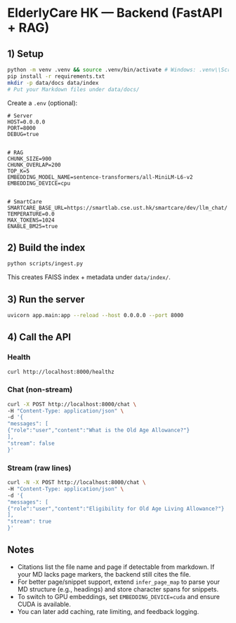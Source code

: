 # ElderlyCare HK — Backend (FastAPI + RAG)


## 1) Setup
```bash
python -m venv .venv && source .venv/bin/activate # Windows: .venv\\Scripts\\activate
pip install -r requirements.txt
mkdir -p data/docs data/index
# Put your Markdown files under data/docs/
```


Create a `.env` (optional):
```
# Server
HOST=0.0.0.0
PORT=8000
DEBUG=true


# RAG
CHUNK_SIZE=900
CHUNK_OVERLAP=200
TOP_K=5
EMBEDDING_MODEL_NAME=sentence-transformers/all-MiniLM-L6-v2
EMBEDDING_DEVICE=cpu


# SmartCare
SMARTCARE_BASE_URL=https://smartlab.cse.ust.hk/smartcare/dev/llm_chat/
TEMPERATURE=0.0
MAX_TOKENS=1024
ENABLE_BM25=true
```


## 2) Build the index
```bash
python scripts/ingest.py
```
This creates FAISS index + metadata under `data/index/`.


## 3) Run the server
```bash
uvicorn app.main:app --reload --host 0.0.0.0 --port 8000
```


## 4) Call the API
### Health
```bash
curl http://localhost:8000/healthz
```


### Chat (non-stream)
```bash
curl -X POST http://localhost:8000/chat \
-H "Content-Type: application/json" \
-d '{
"messages": [
{"role":"user","content":"What is the Old Age Allowance?"}
],
"stream": false
}'
```


### Stream (raw lines)
```bash
curl -N -X POST http://localhost:8000/chat \
-H "Content-Type: application/json" \
-d '{
"messages": [
{"role":"user","content":"Eligibility for Old Age Living Allowance?"}
],
"stream": true
}'
```


## Notes
- Citations list the file name and page if detectable from markdown. If your MD lacks page markers, the backend still cites the file.
- For better page/snippet support, extend `infer_page_map` to parse your MD structure (e.g., headings) and store character spans for snippets.
- To switch to GPU embeddings, set `EMBEDDING_DEVICE=cuda` and ensure CUDA is available.
- You can later add caching, rate limiting, and feedback logging.
